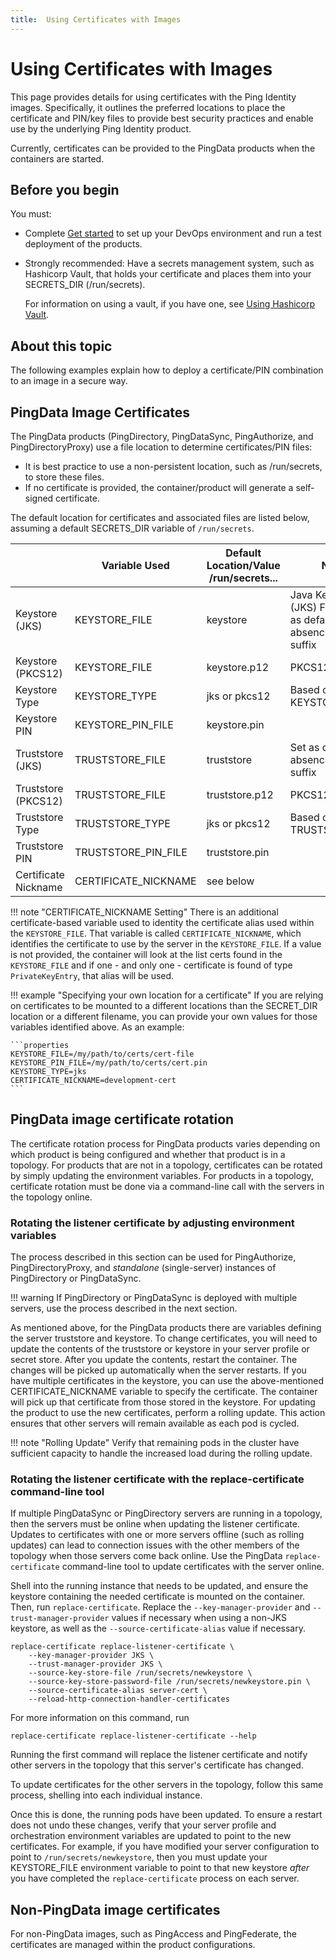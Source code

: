```yaml
---
title:  Using Certificates with Images
---
```

# Using Certificates with Images

This page provides details for using certificates with the Ping Identity images. Specifically, it outlines the preferred locations to place the certificate and PIN/key files to provide best security practices and enable use by the underlying Ping Identity product.

Currently, certificates can be provided to the PingData products when the containers are started.

## Before you begin

You must:

* Complete [Get started](../get-started/introduction.md) to set up your DevOps environment and run a test deployment of the products.
* Strongly recommended: Have a secrets management system, such as Hashicorp Vault, that holds your certificate and places them into your SECRETS_DIR (/run/secrets).

  For information on using a vault, if you have one, see [Using Hashicorp Vault](../how-to/usingVault.md).

## About this topic

The following examples explain how to deploy a certificate/PIN combination to an image in a secure way.

## PingData Image Certificates

The PingData products (PingDirectory, PingDataSync, PingAuthorize, and PingDirectoryProxy) use a file location to determine certificates/PIN files:

* It is best practice to use a non-persistent location, such as /run/secrets, to store these files.
* If no certificate is provided, the container/product will generate a self-signed certificate.

The default location for certificates and associated files are listed below, assuming a default SECRETS_DIR variable of `/run/secrets`.

|                      | Variable Used        | Default Location/Value<br>/run/secrets... | Notes                                                |
| -------------------- | -------------------- | ----------------------------------------- | ---------------------------------------------------- |
| Keystore (JKS)       | KEYSTORE_FILE        | keystore                                  | Java KeyStore (JKS) Format. Set as default in absence of .p12 suffix |
| Keystore (PKCS12)    | KEYSTORE_FILE        | keystore.p12                              | PKCS12 Format                                        |
| Keystore Type        | KEYSTORE_TYPE        | jks or pkcs12                             | Based on suffix of KEYSTORE_FILE                     |
| Keystore PIN         | KEYSTORE_PIN_FILE    | keystore.pin                              |                                                      |
| Truststore (JKS)     | TRUSTSTORE_FILE      | truststore                                | Set as default in absence of .p12 suffix             |
| Truststore (PKCS12)  | TRUSTSTORE_FILE      | truststore.p12                            | PKCS12 Format                                        |
| Truststore Type      | TRUSTSTORE_TYPE      | jks or pkcs12                             | Based on suffix of TRUSTSTORE_FILE                   |
| Truststore PIN       | TRUSTSTORE_PIN_FILE  | truststore.pin                            |                                                      |
| Certificate Nickname | CERTIFICATE_NICKNAME | see below                                 |                                                      |

!!! note "CERTIFICATE_NICKNAME Setting"
    There is an additional certificate-based variable used to identity the certificate alias used within the `KEYSTORE_FILE`.
    That variable is called `CERTIFICATE_NICKNAME`, which identifies the certificate to use by the server in the `KEYSTORE_FILE`.
    If a value is not provided, the container will look at the list certs found in the `KEYSTORE_FILE` and if one - and only one - certificate is found of type `PrivateKeyEntry`, that alias will be used.

!!! example "Specifying your own location for a certificate"
    If you are relying on certificates to be mounted to a different locations than the SECRET_DIR location or a different filename, you can provide your own values for those variables identified above. As an example:

    ```properties
    KEYSTORE_FILE=/my/path/to/certs/cert-file
    KEYSTORE_PIN_FILE=/my/path/to/certs/cert.pin
    KEYSTORE_TYPE=jks
    CERTIFICATE_NICKNAME=development-cert
    ```
## PingData image certificate rotation
The certificate rotation process for PingData products varies depending on which product is being configured and whether that product is in a topology. For products that are not in a topology, certificates can be rotated by simply updating the environment variables. For products in a topology, certificate rotation must be done via a command-line call with the servers in the topology online.

### Rotating the listener certificate by adjusting environment variables
The process described in this section can be used for PingAuthorize, PingDirectoryProxy, and *standalone* (single-server) instances of PingDirectory or PingDataSync.

!!! warning
    If PingDirectory or PingDataSync is deployed with multiple servers, use the process described in the next section.

As mentioned above, for the PingData products there are variables defining the server truststore and keystore. To change certificates, you will need to update the contents of the truststore or keystore in your server profile or secret store. After you update the contents, restart the container. The changes will be picked up automatically when the server restarts. If you have multiple certificates in the keystore, you can use the above-mentioned CERTIFICATE_NICKNAME variable to specify the certificate. The container will pick up that certificate from those stored in the keystore. For updating the product to use the new certificates, perform a rolling update. This action ensures that other servers will remain available as each pod is cycled.

!!! note "Rolling Update"
    Verify that remaining pods in the cluster have sufficient capacity to handle the increased load during the rolling update.

### Rotating the listener certificate with the replace-certificate command-line tool
If multiple PingDataSync or PingDirectory servers are running in a topology, then the servers must be online when updating the listener certificate. Updates to certificates with one or more servers offline (such as rolling updates) can lead to connection issues with the other members of the topology when those servers come back online. Use the PingData `replace-certificate` command-line tool to update certificates with the server online.

Shell into the running instance that needs to be updated, and ensure the keystore containing the needed certificate is mounted on the container. Then, run `replace-certificate`. Replace the `--key-manager-provider` and `--trust-manager-provider` values if necessary when using a non-JKS keystore, as well as the `--source-certificate-alias` value if necessary.

```
replace-certificate replace-listener-certificate \
    --key-manager-provider JKS \
    --trust-manager-provider JKS \
    --source-key-store-file /run/secrets/newkeystore \
    --source-key-store-password-file /run/secrets/newkeystore.pin \
    --source-certificate-alias server-cert \
    --reload-http-connection-handler-certificates
```

For more information on this command, run
```
replace-certificate replace-listener-certificate --help
```

Running the first command will replace the listener certificate and notify other servers in the topology that this server's certificate has changed.

To update certificates for the other servers in the topology, follow this same process, shelling into each individual instance.

Once this is done, the running pods have been updated. To ensure a restart does not undo these changes, verify that your server profile and orchestration environment variables are updated to point to the new certificates. For example, if you have modified your server configuration to point to `/run/secrets/newkeystore`, then you must update your KEYSTORE_FILE environment variable to point to that new keystore *after* you have completed the `replace-certificate` process on each server.

## Non-PingData image certificates

For non-PingData images, such as PingAccess and PingFederate, the certificates are managed within the product configurations.
